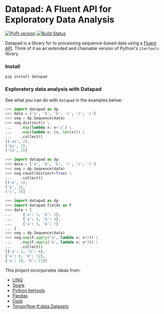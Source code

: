 # Datapad: A Fluent API for Exploratory Data Analysis

[![PyPI version](https://badge.fury.io/py/datapad.svg)](https://badge.fury.io/py/datapad)
[![Build Status](https://travis-ci.org/huyng/datapad.svg?branch=master)](https://travis-ci.org/huyng/datapad)

Datapad is a library for to processing sequence-based data using a [Fluent API](https://en.wikipedia.org/wiki/Fluent_interface#Python). Think of it as an extended and chainable version of Python's `itertools` library.


### Install

```
pip install datapad
```

### Exploratory data analysis with Datapad

See what you can do with `datapad` in the examples below:

```python
>>> import datapad as dp
>>> data = ['a', 'b', 'b', 'c', 'c', 'c']
>>> seq = dp.Sequence(data)
>>> seq.distinct() \
...    .map(lambda x: x+'z') \
...    .map(lambda x: (x, len(x))) \
...    .collect()
[('az', 2),
('bz', 2),
('cz', 2)]
```

```python
>>> import datapad as dp
>>> data = ['a', 'b', 'b', 'c', 'c', 'c']
>>> seq = dp.Sequence(data)
>>> seq.count(distinct=True) \
...    .collect()
[('a', 1),
('b', 2),
('c', 3)]
```

```python
>>> import datapad as dp
>>> import datapad.fields as F
>>> data = [
...     {'a': 1, 'b': 2},
...     {'a': 4, 'b': 4},
...     {'a': 5, 'b': 7}
... ]
>>> seq = dp.Sequence(data)
>>> seq.map(F.apply('a', lambda x: x*2)) \
...    .map(F.apply('b', lambda x: x*3)) \
...    .collect()
[{'a': 2, 'b': 6},
{'a': 8, 'b': 12},
{'a': 10, 'b': 21}]
```

This project incorporates ideas from:

* [LINQ](https://docs.microsoft.com/en-us/dotnet/csharp/programming-guide/concepts/linq/standard-query-operators-overview)
* [Spark](https://spark.apache.org/)
* [Python Itertools](https://docs.python.org/3/library/itertools.html)
* [Pandas](https://pandas.pydata.org/)
* [Dask](https://dask.org/)
* [Tensorflow tf.data.Datasets](https://www.tensorflow.org/api_docs/python/tf/data/Dataset)
